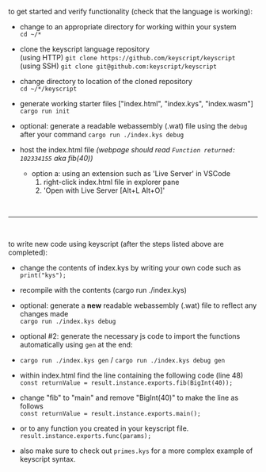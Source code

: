 to get started and verify functionality (check that the language is working):  

- change to an appropriate directory for working within your system  
`cd ~/*`  

- clone the keyscript language repository  
(using HTTP) `git clone https://github.com/keyscript/keyscript`  
(using SSH) `git clone git@github.com:keyscript/keyscript`  

- change directory to location of the cloned repository  
`cd ~/*/keyscript`  

- generate working starter files ["index.html", "index.kys", "index.wasm"]  
`cargo run init`  

- optional: generate a readable webassembly (.wat) file using the `debug` after your command
`cargo run ./index.kys debug`  

- host the index.html file *(webpage should read `Function returned: 102334155` aka fib(40))*  
    - option a: using an extension such as 'Live Server' in VSCode  
        1. right-click index.html file in explorer pane  
        2. 'Open with Live Server [Alt+L Alt+O]'

<br>

***
<br>

to write new code using keyscript (after the steps listed above are completed):  

- change the contents of index.kys by writing your own code such as `print("kys");`  

- recompile with the contents (cargo run ./index.kys)  

- optional: generate a **new** readable webassembly (.wat) file to reflect any changes made  
`cargo run ./index.kys debug`

- optional #2: generate the necessary js code to import the functions automatically using `gen` at the end:
- `cargo run ./index.kys gen` / `cargo run ./index.kys debug gen`

- within index.html find the line containing the following code (line 48)  
`const returnValue = result.instance.exports.fib(BigInt(40));`  

- change "fib" to "main" and remove "BigInt(40)" to make the line as follows  
`const returnValue = result.instance.exports.main();`
- or to any function you created in your keyscript file. `result.instance.exports.func(params);`

- also make sure to check out `primes.kys` for a more complex example of keyscript syntax.
